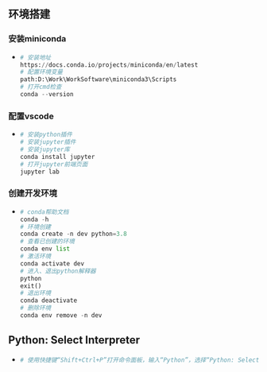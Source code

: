 ## 环境搭建

### 安装miniconda

* ```python
  # 安装地址
  https://docs.conda.io/projects/miniconda/en/latest
  # 配置环境变量
  path:D:\Work\WorkSoftware\miniconda3\Scripts
  # 打开cmd检查
  conda --version
  ```

### 配置vscode

* ```python
  # 安装python插件
  # 安装jupyter插件
  # 安装jupyter库
  conda install jupyter
  # 打开jupyter前端页面
  jupyter lab
  ```

### 创建开发环境

* ```python
  # conda帮助文档
  conda -h
  # 环境创建
  conda create -n dev python=3.8
  # 查看已创建的环境
  conda env list
  # 激活环境
  conda activate dev
  # 进入、退出python解释器
  python
  exit()
  # 退出环境
  conda deactivate
  # 删除环境
  conda env remove -n dev
  ```

## Python: Select Interpreter

* ```python
  # 使用快捷键“Shift+Ctrl+P”打开命令面板，输入“Python”，选择“Python: Select Interpreter”
  ```
